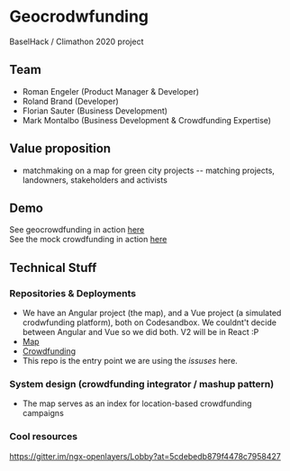 # Geocrodwfunding
BaselHack / Climathon 2020 project

## Team
* Roman Engeler (Product Manager & Developer)
* Roland Brand (Developer)
* Florian Sauter (Business Development)
* Mark Montalbo (Business Development & Crowdfunding Expertise)

## Value proposition
* matchmaking on a map for green city projects -- matching projects, landowners, stakeholders and activists

## Demo
See geocrowdfunding in action [here](https://bnxzg.csb.app/)<br>
See the mock crowdfunding in action [here](https://47sv1.csb.app//)

## Technical Stuff
### Repositories & Deployments
* We have an Angular project (the map), and a Vue project (a simulated crodwfunding platform), both on Codesandbox. We couldnt't decide between Angular and Vue so we did both. V2 will be in React :P
* [Map](https://codesandbox.io/s/geocrowdfunding-map-2-bnxzg)
* [Crowdfunding](https://codesandbox.io/s/47sv1)
* This repo is the entry point we are using the _issuses_ here.

### System design (crowdfunding integrator / mashup pattern)
* The map serves as an index for location-based crowdfunding campaigns

### Cool resources
https://gitter.im/ngx-openlayers/Lobby?at=5cdebedb879f4478c7958427
